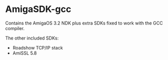 # AmigaSDK-gcc
Contains the AmigaOS 3.2 NDK plus extra SDKs fixed to work with the GCC compiler.

The other included SDKs:
- Roadshow TCP/IP stack
- AmiSSL 5.8
